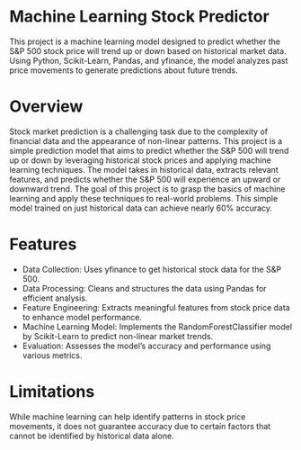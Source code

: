 # Machine Learning Stock Predictor
This project is a machine learning model designed to predict whether the S&P 500 stock price will trend up or down based on historical market data. Using Python, Scikit-Learn, Pandas, and yfinance, the model analyzes past price movements to generate predictions about future trends.

# Overview
Stock market prediction is a challenging task due to the complexity of financial data and the appearance of non-linear patterns. This project is a simple prediction model that aims to predict whether the S&P 500 will trend up or down by leveraging historical stock prices and applying machine learning techniques. The model takes in historical data, extracts relevant features, and predicts whether the S&P 500 will experience an upward or downward trend. The goal of this project is to grasp the basics of machine learning and apply these techniques to real-world problems. This simple model trained on just historical data can achieve nearly 60% accuracy.

# Features
- Data Collection: Uses yfinance to get historical stock data for the S&P 500.
- Data Processing: Cleans and structures the data using Pandas for efficient analysis.
- Feature Engineering: Extracts meaningful features from stock price data to enhance model performance.
- Machine Learning Model: Implements the RandomForestClassifier model by Scikit-Learn to predict non-linear market trends.
- Evaluation: Assesses the model’s accuracy and performance using various metrics.

# Limitations
While machine learning can help identify patterns in stock price movements, it does not guarantee accuracy due to certain factors that cannot be identified by historical data alone.
